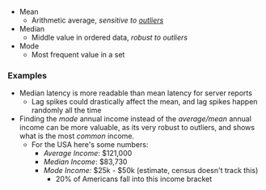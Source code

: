 - Mean
	- Arithmetic average, *sensitive to [outliers](Outliers)*
- Median
	- Middle value in ordered data, *robust to outliers*
- Mode
	- Most frequent value in a set

### Examples

- Median latency is more readable than mean latency for server reports
	- Lag spikes could drastically affect the mean, and lag spikes happen randomly all the time
- Finding the *mode* annual income instead of the *average/mean* annual income can be more valuable, as its very robust to outliers, and shows what is the most *common* income.
	- For the USA here's some numbers:
		- *Average Income*: $121,000
		- *Median Income*: $83,730
		- *Mode Income:* $25k - $50k (estimate, census doesn't track this)
			- 20% of Americans fall into this income bracket
